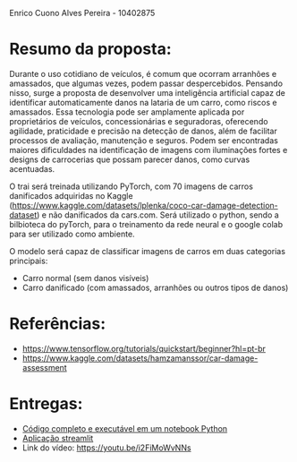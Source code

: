 Enrico Cuono Alves Pereira - 10402875

# Resumo da proposta:

Durante o uso cotidiano de veículos, é comum que ocorram arranhões e amassados, que algumas vezes, podem passar despercebidos. Pensando nisso, surge a proposta de desenvolver uma inteligência artificial capaz de identificar automaticamente danos na lataria de um carro, como riscos e amassados. Essa tecnologia pode ser amplamente aplicada por proprietários de veículos, concessionárias e seguradoras, oferecendo agilidade, praticidade e precisão na detecção de danos, além de facilitar processos de avaliação, manutenção e seguros. Podem ser encontradas maiores dificuldades na identificação de imagens com iluminações fortes e designs de carrocerias que possam parecer danos, como curvas acentuadas.

O trai será treinada utilizando PyTorch, com 70 imagens de carros danificados adquiridas no Kaggle (https://www.kaggle.com/datasets/lplenka/coco-car-damage-detection-dataset) e não danificados da cars.com.
Será utilizado o python, sendo a bilbioteca do pyTorch, para o treinamento da rede neural e o google colab para ser utilizado como ambiente.

O modelo será capaz de classificar imagens de carros em duas categorias principais:
- Carro normal (sem danos visíveis)
- Carro danificado (com amassados, arranhões ou outros tipos de danos)

# Referências: 
- https://www.tensorflow.org/tutorials/quickstart/beginner?hl=pt-br
- https://www.kaggle.com/datasets/hamzamanssor/car-damage-assessment

# Entregas: 
- [Código completo e executável em um notebook Python](notebookFinalProjeto.ipynb)
- [Aplicação streamlit](streamlitApp.py)
- Link do vídeo: https://youtu.be/i2FiMoWvNNs 
